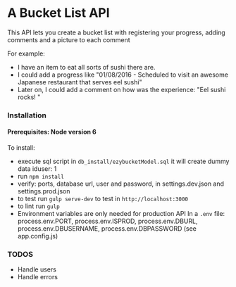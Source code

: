 # A Bucket List API

This API lets you create a bucket list with registering your progress, adding comments and a picture to each comment

For example:

- I have an item to eat all sorts of sushi there are.
- I could add a progress like "01/08/2016 - Scheduled to visit an awesome Japanese restaurant that serves eel sushi"
- Later on, I could add a comment on how was the experience: "Eel sushi rocks! <picture of an eel sushi>"

### Installation

#### Prerequisites: Node version 6

To install:

- execute sql script in `db_install/ezybucketModel.sql` it will create dummy data iduser: 1
- run `npm install`
- verify: ports, database url, user and password, in settings.dev.json and settings.prod.json
- to test run `gulp serve-dev` to test in `http://localhost:3000`
- to lint run `gulp`
- Environment variables are only needed for production API
 In a `.env` file: process.env.PORT, process.env.ISPROD, process.env.DBURL, process.env.DBUSERNAME, process.env.DBPASSWORD (see app.config.js)

### TODOS

- Handle users
- Handle errors